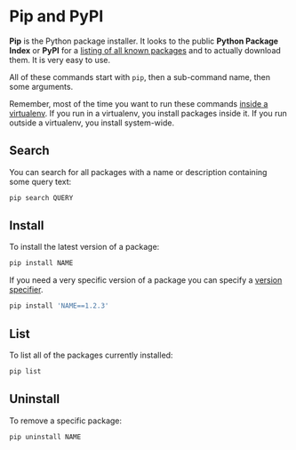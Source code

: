 # Pip and PyPI
**Pip** is the Python package installer.
It looks to the public **Python Package Index** or **PyPI** for a [listing of all known packages](https://pypi.python.org/pypi) and to actually download them.
It is very easy to use.

All of these commands start with `pip`, then a sub-command name, then some arguments.

Remember, most of the time you want to run these commands [inside a virtualenv](virtualenv.md).
If you run in a virtualenv, you install packages inside it.
If you run outside a virtualenv, you install system-wide.

## Search
You can search for all packages with a name or description containing some query text:
```bash
pip search QUERY
```

## Install
To install the latest version of a package:
```bash
pip install NAME
```

If you need a very specific version of a package you can specify a [version specifier](https://www.python.org/dev/peps/pep-0440/#version-specifiers).
```bash
pip install 'NAME==1.2.3'
```

## List
To list all of the packages currently installed:
```bash
pip list
```

## Uninstall
To remove a specific package:
```bash
pip uninstall NAME
```
